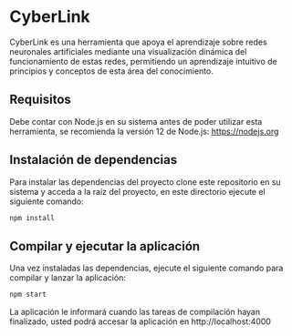 # CyberLink
CyberLink es una herramienta que apoya el aprendizaje sobre redes neuronales artificiales mediante una visualización dinámica del funcionamiento de estas redes, permitiendo un aprendizaje intuitivo de principios y conceptos de esta área del conocimiento.

## Requisitos
Debe contar con Node.js en su sistema antes de poder utilizar esta herramienta, se recomienda la versión 12 de Node.js: https://nodejs.org

## Instalación de dependencias
Para instalar las dependencias del proyecto clone este repositorio en su sistema y acceda a la raíz del proyecto, en este directorio ejecute el siguiente comando:
```bash
npm install
```
## Compilar y ejecutar la aplicación
Una vez instaladas las dependencias, ejecute el siguiente comando para compilar y lanzar la aplicación:
```bash
npm start
```
La aplicación le informará cuando las tareas de compilación hayan finalizado, usted podrá accesar la aplicación en http://localhost:4000 
